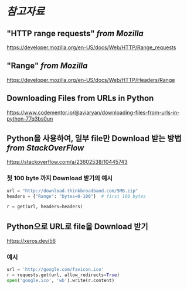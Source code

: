 # ***참고자료***

## "HTTP range requests" *from Mozilla*
https://developer.mozilla.org/en-US/docs/Web/HTTP/Range_requests

## "Range" *from Mozilla*
https://developer.mozilla.org/en-US/docs/Web/HTTP/Headers/Range

## Downloading Files from URLs in Python
https://www.codementor.io/@aviaryan/downloading-files-from-urls-in-python-77q3bs0un

## Python을 사용하여, 일부 file만 Download 받는 방법 *from StackOverFlow*
https://stackoverflow.com/a/23602538/10445743


### 첫 100 byte 까지 Download 받기의 예시
```python
url = "http://download.thinkbroadband.com/5MB.zip"
headers = {"Range": "bytes=0-100"}  # first 100 bytes

r = get(url, headers=headers)
```

## Python으로 URL로 file을 Download 받기
https://xeros.dev/56

### 예시
```python
url = 'http://google.com/favicon.ico'
r = requests.get(url, allow_redirects=True)
open('google.ico', 'wb').write(r.content)
```